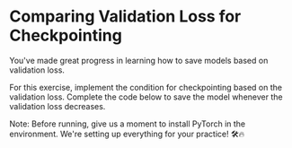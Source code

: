 # Comparing Validation Loss for Checkpointing

You've made great progress in learning how to save models based on validation loss.

For this exercise, implement the condition for checkpointing based on the validation loss. Complete the code below to save the model whenever the validation loss decreases.

Note: Before running, give us a moment to install PyTorch in the environment. We're setting up everything for your practice! 🛠️🔥